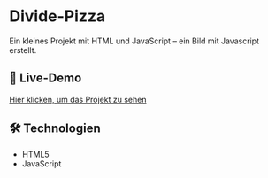 # Divide-Pizza

Ein kleines Projekt mit HTML und JavaScript – ein Bild mit Javascript erstellt.

## 🔗 Live-Demo  
[Hier klicken, um das Projekt zu sehen](https://derlangsamealex.github.io/Divide-Pizza/Divide%20Pizza.html)

## 🛠️ Technologien  
- HTML5  
- JavaScript
